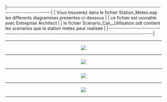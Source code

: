|----------------------------------------------------------------------------------------------------|
| Vous trouverez dans le fichier Station_Meteo.eap les differents diagrammes presentes ci-dessous	 |
| 						ce fichier est ouvrable avec Entreprise Architect							 |
| le fichier Scenario_Cas__Utilisation.odt contient les scenarios que la station meteo peut realisee |
|----------------------------------------------------------------------------------------------------|


---

<p  align="center">
  <img align="center" src ="https://zupimages.net/up/18/17/078u.png" />
</p>

---

<p  align="center">
  <img align="center" src ="https://zupimages.net/up/18/17/kinz.png" />
</p>

---

<p  align="center">
  <img align="center" src ="https://zupimages.net/up/18/17/jyk2.png" />
</p>

---

<p  align="center">
  <img align="center" src ="https://zupimages.net/up/18/17/fo1e.png" />
</p>

---